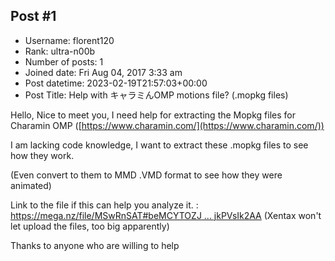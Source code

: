## Post #1
- Username: florent120
- Rank: ultra-n00b
- Number of posts: 1
- Joined date: Fri Aug 04, 2017 3:33 am
- Post datetime: 2023-02-19T21:57:03+00:00
- Post Title: Help with キャラミんOMP motions file? (.mopkg files)

Hello, Nice to meet you, I need help for extracting the Mopkg files for Charamin OMP ([https://www.charamin.com/](https://www.charamin.com/))

I am lacking code knowledge, I want to extract these .mopkg files to see how they work. 

(Even convert to them to MMD .VMD format to see how they were animated)

Link to the file if this can help you analyze it. : [https://mega.nz/file/MSwRnSAT#beMCYTOZJ ... jkPVsIk2AA](https://mega.nz/file/MSwRnSAT#beMCYTOZJUUr9M_ecDvz_yfDG27STxBJ2jkPVsIk2AA)
(Xentax won't let upload the files, too big apparently)

Thanks to anyone who are willing to help
